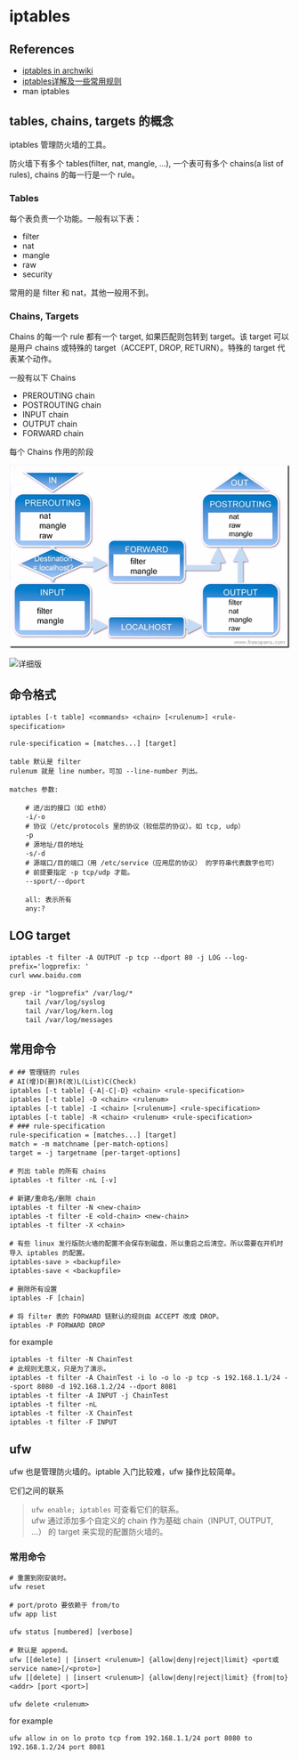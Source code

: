 # iptables

## References

-   [iptables in archwiki](https://wiki.archlinux.org/title/Iptables_(%E7%AE%80%E4%BD%93%E4%B8%AD%E6%96%87)#%E5%9F%BA%E6%9C%AC%E6%A6%82%E5%BF%B5)
-   [iptables详解及一些常用规则](https://www.jianshu.com/p/ee4ee15d3658)
-   man iptables

## tables, chains, targets 的概念

iptables 管理防火墙的工具。

防火墙下有多个 tables(filter, nat, mangle, ...), 一个表可有多个 chains(a list of rules), chains 的每一行是一个 rule。

### Tables

每个表负责一个功能。一般有以下表：

-   filter
-   nat
-   mangle
-   raw
-   security

常用的是 filter 和 nat，其他一般用不到。

### Chains, Targets

Chains 的每一个 rule 都有一个 target, 如果匹配则包转到 target。该 target 可以是用户 chains 或特殊的 target（ACCEPT, DROP, RETURN）。特殊的 target 代表某个动作。

一般有以下 Chains

-   PREROUTING chain
-   POSTROUTING chain
-   INPUT chain
-   OUTPUT chain
-   FORWARD chain

每个 Chains 作用的阶段

![](./iptables-chains.png "粗略版")

![](https://upload.wikimedia.org/wikipedia/commons/3/37/Netfilter-packet-flow.svg "详细版")

## 命令格式

`iptables [-t table] <commands> <chain> [<rulenum>] <rule-specification>`

    rule-specification = [matches...] [target]

    table 默认是 filter
    rulenum 就是 line number。可加 --line-number 列出。

    matches 参数:

        # 进/出的接口（如 eth0）
        -i/-o
        # 协议（/etc/protocols 里的协议（较低层的协议）。如 tcp, udp）
        -p
        # 源地址/目的地址
        -s/-d
        # 源端口/目的端口（用 /etc/service（应用层的协议） 的字符串代表数字也可）
        # 前提要指定 -p tcp/udp 才能。
        --sport/--dport

        all: 表示所有
        any:?

## LOG target

    iptables -t filter -A OUTPUT -p tcp --dport 80 -j LOG --log-prefix='logprefix: '
    curl www.baidu.com

    grep -ir "logprefix" /var/log/*
        tail /var/log/syslog
        tail /var/log/kern.log
        tail /var/log/messages

## 常用命令

    # ## 管理链的 rules
    # AI(增)D(删)R(改)L(List)C(Check)
    iptables [-t table] {-A|-C|-D} <chain> <rule-specification>
    iptables [-t table] -D <chain> <rulenum>
    iptables [-t table] -I <chain> [<rulenum>] <rule-specification>
    iptables [-t table] -R <chain> <rulenum> <rule-specification>
    # ### rule-specification
    rule-specification = [matches...] [target]
    match = -m matchname [per-match-options]
    target = -j targetname [per-target-options]

    # 列出 table 的所有 chains
    iptables -t filter -nL [-v]

    # 新建/重命名/删除 chain
    iptables -t filter -N <new-chain>
    iptables -t filter -E <old-chain> <new-chain>
    iptables -t filter -X <chain>

    # 有些 linux 发行版防火墙的配置不会保存到磁盘，所以重启之后清空。所以需要在开机时导入 iptables 的配置。
    iptables-save > <backupfile>
    iptables-save < <backupfile>

    # 删除所有设置
    iptables -F [chain]

    # 将 filter 表的 FORWARD 链默认的规则由 ACCEPT 改成 DROP。
    iptables -P FORWARD DROP

for example

    iptables -t filter -N ChainTest
    # 此规则无意义，只是为了演示。
    iptables -t filter -A ChainTest -i lo -o lo -p tcp -s 192.168.1.1/24 --sport 8080 -d 192.168.1.2/24 --dport 8081
    iptables -t filter -A INPUT -j ChainTest
    iptables -t filter -nL
    iptables -t filter -X ChainTest
    iptables -t filter -F INPUT

## ufw

ufw 也是管理防火墙的。iptable 入门比较难，ufw 操作比较简单。

它们之间的联系

> `ufw enable; iptables` 可查看它们的联系。<br>
> ufw 通过添加多个自定义的 chain 作为基础 chain（INPUT, OUTPUT, ...） 的 target 来实现的配置防火墙的。

### 常用命令

    # 重置到刚安装时。
    ufw reset

    # port/proto 要依赖于 from/to
    ufw app list

    ufw status [numbered] [verbose]

    # 默认是 append。
    ufw [[delete] | [insert <rulenum>] {allow|deny|reject|limit} <port或service name>[/<proto>]
    ufw [[delete] | [insert <rulenum>] {allow|deny|reject|limit} {from|to} <addr> [port <port>]

    ufw delete <rulenum>

for example

    ufw allow in on lo proto tcp from 192.168.1.1/24 port 8080 to 192.168.1.2/24 port 8081
